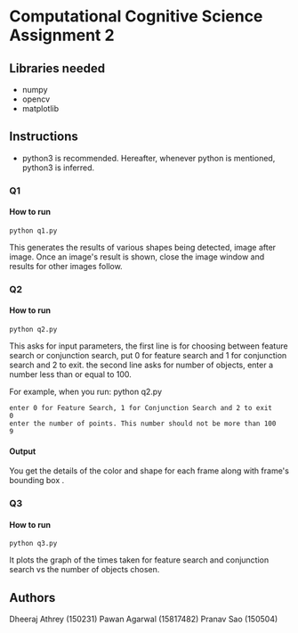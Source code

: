 # Computational Cognitive Science Assignment 2

## Libraries needed
* numpy
* opencv
* matplotlib


## Instructions
* python3 is recommended. Hereafter, whenever python is mentioned, python3 is inferred.
### Q1
#### How to run

```
python q1.py
```

This generates the results of various shapes being detected, image after image. Once an image's result is shown, close the image window and results for other images follow.

### Q2
#### How to run

```
python q2.py
```

This asks for input parameters, 
the first line is for choosing between feature search or conjunction search, put 0 for feature search and 1 for conjunction search and 2 to exit.
the second line asks for number of objects, enter a number less than or equal to 100.

For example, when you run: python q2.py
```
enter 0 for Feature Search, 1 for Conjunction Search and 2 to exit
0
enter the number of points. This number should not be more than 100
9
```

#### Output
You get the details of the color and shape for each frame along with frame's bounding box .


### Q3
#### How to run
```
python q3.py
```
It plots the graph of the times taken for feature search and conjunction search vs the number of objects chosen.

## Authors
Dheeraj Athrey (150231)
Pawan Agarwal (15817482)
Pranav Sao (150504)

